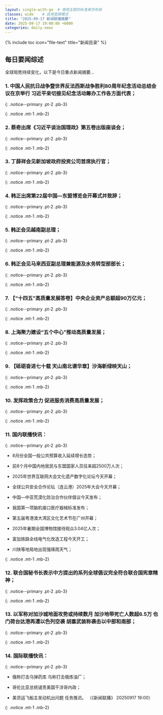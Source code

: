 ```yaml
---
layout: single-with-ga  # 使用主题的标准单页布局
classes: wide    # 启用宽屏模式
title: "2025-09-17 新闻联播摘要"
date: 2025-09-17 19:00:00 +0800
categories: daily-news
---
```


{% include toc icon="file-text" title="新闻目录" %}
   
## 每日要闻综述

全球局势持续变化，以下是今日重点新闻摘要...

### 1. 中国人民抗日战争暨世界反法西斯战争胜利80周年纪念活动总结会议在京举行 习近平亲切接见纪念活动筹办工作各方面代表； 

{: .notice--primary .pt-2 .pb-3}

{: .notice .mt-1 .mb-2}

### 2. 蔡奇出席《习近平谈治国理政》第五卷出版座谈会； 

{: .notice--primary .pt-2 .pb-3}

{: .notice .mt-1 .mb-2}

### 3. 丁薛祥会见新加坡政府投资公司首席执行官； 

{: .notice--primary .pt-2 .pb-3}

{: .notice .mt-1 .mb-2}

### 4. 韩正出席第22届中国—东盟博览会开幕式并致辞； 

{: .notice--primary .pt-2 .pb-3}

{: .notice .mt-1 .mb-2}

### 5. 韩正会见越南副总理； 

{: .notice--primary .pt-2 .pb-3}

{: .notice .mt-1 .mb-2}

### 6. 韩正会见马来西亚副总理兼能源及水务转型部部长； 

{: .notice--primary .pt-2 .pb-3}

{: .notice .mt-1 .mb-2}

### 7. 【“十四五”高质量发展答卷】中央企业资产总额超90万亿元； 

{: .notice--primary .pt-2 .pb-3}

{: .notice .mt-1 .mb-2}

### 8. 上海聚力建设“五个中心”推动高质量发展； 

{: .notice--primary .pt-2 .pb-3}

{: .notice .mt-1 .mb-2}

### 9. 【砥砺奋进七十载 天山南北谱华章】沙海新绿映天山； 

{: .notice--primary .pt-2 .pb-3}

{: .notice .mt-1 .mb-2}

### 10. 发挥政策合力 促进服务消费高质量发展； 

{: .notice--primary .pt-2 .pb-3}

{: .notice .mt-1 .mb-2}

### 11. 国内联播快讯： 

{: .notice--primary .pt-2 .pb-3}

- 8月份全国一般公共预算收入延续增长态势；

- 前8个月中国内地居民与东盟国家人员往来超2500万人次；

- 2025年世界互联网大会文化遗产数字化论坛今天开幕；

- 全球公共安全合作论坛（连云港）2025年大会今天开幕；

- 中国—中亚荒漠化防治合作伙伴倡议今天发布；

- 我国第一项脑机接口医疗器械标准发布；

- 第五届粤港澳大湾区文化艺术节在广州开幕；

- 2025年暑期全国博物馆接待观众3.04亿人次；

- 富加铁路全线电气化改造工程今天开工；

- 川陕等地局地出现强降雨天气；

{: .notice .mt-1 .mb-2}

### 12. 联合国秘书长表示中方提出的系列全球倡议完全符合联合国宪章精神； 

{: .notice--primary .pt-2 .pb-3}

{: .notice .mt-1 .mb-2}

### 13. 以军称对加沙城地面攻势或持续数月 加沙地带死亡人数超6.5万 也门荷台达港再遭以色列空袭 胡塞武装称袭击以中部和南部； 

{: .notice--primary .pt-2 .pb-3}

{: .notice .mt-1 .mb-2}

### 14. 国际联播快讯： 

{: .notice--primary .pt-2 .pb-3}

- 俄称打击乌弹药库 乌称打击俄炼油厂；

- 哥伦比亚总统谴责美国干涉哥内政；

- 美货运飞船主发动机出问题 任务推迟。 （《新闻联播》 20250917 19:00）

{: .notice .mt-1 .mb-2}